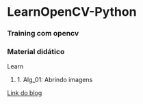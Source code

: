 # LearnOpenCV-Python

### Training com opencv
### Material didático

<p>Learn</p>
<ol>
  <li>1. Alg_01: Abrindo imagens</li>  
</ol>


<a href="http://novos-cientistas.blogspot.com/2018/07/opencv-training-2.html" targe="_blank">Link do blog</a>
